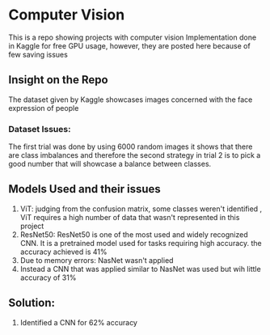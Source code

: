 # Computer Vision
This is a repo showing projects with computer vision Implementation done in Kaggle for free GPU usage, however, they are posted here because of few saving issues

## Insight on the Repo

The dataset given by Kaggle showcases images concerned with the face expression of people 

### Dataset Issues:

The first trial was done by using 6000 random images it shows that there are class imbalances and therefore the second strategy in trial 2 is to pick a good number that will showcase a balance between classes.

## Models Used and their issues

1. ViT: judging from the confusion matrix, some classes weren't identified , ViT requires a high number of data that wasn't represented in this project
2. ResNet50: ResNet50 is one of the most used and widely recognized CNN. It is a pretrained model used for tasks requiring high accuracy. the accuracy achieved is 41%
3. Due to memory errors: NasNet wasn't applied
4. Instead a CNN that was applied similar to NasNet was used but wih little accuracy of 31%

## Solution:
1. Identified a CNN for 62% accuracy 
